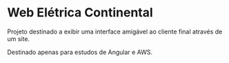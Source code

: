 # Web Elétrica Continental

Projeto destinado a exibir uma interface amigável ao cliente final através de um site.

Destinado apenas para estudos de Angular e AWS.
